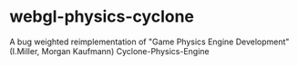 # webgl-physics-cyclone
A bug weighted reimplementation of "Game Physics Engine Development" (I.Miller, Morgan Kaufmann) Cyclone-Physics-Engine
